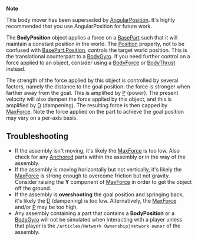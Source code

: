 **Note**  

This body mover has been superseded by [AngularPosition](AngularPosition). It's highly recommended that you use AngularPosition for future work.

The **BodyPosition** object applies a force on a [BasePart](https://developer.roblox.com/en-us/api-reference/class/BasePart) such that it will maintain a constant position in the world. The [Position](https://developer.roblox.com/en-us/api-reference/property/BodyPosition/Position) property, not to be confused with [BasePart.Position](https://developer.roblox.com/en-us/api-reference/property/BasePart/Position), controls the target world position. This is the translational counterpart to a [BodyGyro](https://developer.roblox.com/en-us/api-reference/class/BodyGyro). If you need further control on a force applied to an object, consider using a [BodyForce](https://developer.roblox.com/en-us/api-reference/class/BodyForce) or [BodyThrust](https://developer.roblox.com/en-us/api-reference/class/BodyThrust) instead.

The strength of the force applied by this object is controlled by several factors, namely the distance to the goal position: the force is stronger when farther away from the goal. This is amplified by [P](https://developer.roblox.com/en-us/api-reference/property/BodyPosition/P) (power). The present velocity will also dampen the force applied by this object, and this is amplified by [D](https://developer.roblox.com/en-us/api-reference/property/BodyPosition/D) (dampening). The resulting force is then capped by [MaxForce](https://developer.roblox.com/en-us/api-reference/property/BodyPosition/MaxForce). Note the force applied on the part to achieve the goal position may vary on a per-axis basis.

Troubleshooting
---------------

*   If the assembly isn't moving, it's likely the [MaxForce](https://developer.roblox.com/en-us/api-reference/property/BodyPosition/MaxForce) is too low. Also check for any [Anchored](https://developer.roblox.com/en-us/api-reference/property/BasePart/Anchored) parts within the assembly or in the way of the assembly.
*   If the assembly is moving horizontally but not vertically, it's likely the [MaxForce](https://developer.roblox.com/en-us/api-reference/property/BodyPosition/MaxForce) is strong enough to overcome friction but not gravity. Consider raising the **Y** component of [MaxForce](https://developer.roblox.com/en-us/api-reference/property/BodyPosition/MaxForce) in order to get the object off the ground.
*   If the assembly is **overshooting** the goal position and springing back, it's likely the [D](https://developer.roblox.com/en-us/api-reference/property/BodyPosition/D) (dampening) is too low. Alternatively, the [MaxForce](https://developer.roblox.com/en-us/api-reference/property/BodyPosition/MaxForce) and/or [P](https://developer.roblox.com/en-us/api-reference/property/BodyPosition/P) may be too high.
*   Any assembly containing a part that contains a **BodyPosition** or a [BodyGyro](https://developer.roblox.com/en-us/api-reference/class/BodyGyro) will not be simulated when interacting with a player unless that player is the `/articles/Network Ownership|network owner` of the assembly.